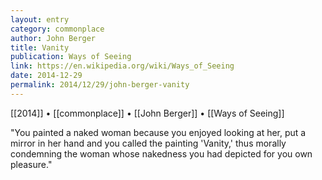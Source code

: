 ```yaml
---
layout: entry
category: commonplace
author: John Berger
title: Vanity
publication: Ways of Seeing
link: https://en.wikipedia.org/wiki/Ways_of_Seeing
date: 2014-12-29
permalink: 2014/12/29/john-berger-vanity
---
```


[[2014]] • [[commonplace]] • [[John Berger]] • [[Ways of Seeing]]

"You painted a naked woman because you enjoyed looking at her, put a mirror in her hand and you called the painting 'Vanity,' thus morally condemning the woman whose nakedness you had depicted for you own pleasure."

